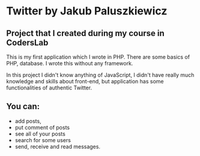 Twitter by Jakub Paluszkiewicz
============================

## Project that I created during my course in CodersLab

This is my first application which I wrote in PHP.
There are some basics of PHP, database. I wrote this without any framework.

In this project I didn't know anything of JavaScript, I didn't have really much knowledge and skills about front-end, but application has some functionalities of authentic Twitter.

## You can:
- add posts,
- put comment of posts
- see all of your posts
- search for some users
- send, receive and read messages.



